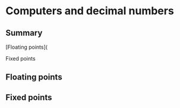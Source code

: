 # Computers and decimal numbers

## Summary

[Floating points](

Fixed points

## Floating points

## Fixed points
